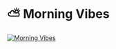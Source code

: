 # :partly_sunny: Morning Vibes

[![Morning Vibes](https://img.youtube.com/vi/iZKheuGN63A/0.jpg)](https://youtu.be/iZKheuGN63A)
